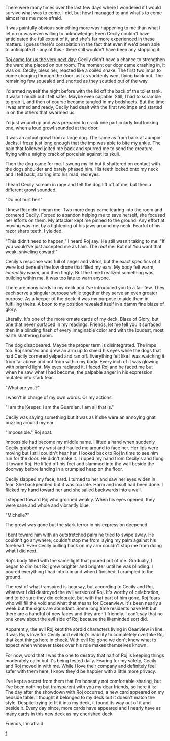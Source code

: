 There were many times over the last few days where I wondered if I would survive what was to come.  I did, but how I managed to and what's to come almost has me more afraid. 

It was painfully obvious something more was happening to me than what I let on or was even willing to acknowledge.  Even Cecily couldn't have anticipated the full extent of it, and she's far more experienced in these matters.  I guess there's consolation in the fact that even if we'd been able to anticipate it - any of this - there still wouldn't have been any stopping it. 

[Roj came for us the very next day.](https://www.reddit.com/r/nosleep/comments/utgt86/confessions_of_a_tarot_card_reader_it_all_went/) Cecily didn't have a chance to strengthen the ward she placed on our room.  The moment our door came crashing in, it was on.  Cecily, bless her, reacted like a coiled snake. The first two imps to come charging through the door just as suddenly went flying back out. The remaining few squealed and snorted as they scuttled out of the way. 

I'd armed myself the night before with the lid off the back of the toilet tank. It wasn't much but I felt safer. Maybe even capable. Still, I had to scramble to grab it, and then of course became tangled in my bedsheets. But the time I was armed and ready, Cecily had dealt with the first two imps and started in on the others that swarmed us. 

I'd just wound up and was prepared to crack one particularly foul looking one, when a loud growl sounded at the door. 

It was an actual growl from a large dog. The same as from back at Jumpin' Jacks. I froze just long enough that the imp was able to bite my ankle. The pain that followed jolted me back and spurred me to send the creature flying with a mighty crack of porcelain against its skull. 

Then the dog came for me. I swung my lid but it shattered on contact with the dogs shoulder and barely phased him. His teeth locked onto my neck and I fell back, staring into his mad, red eyes. 

I heard Cecily scream in rage and felt the dog lift off of me, but then a different growl sounded. 

"Do not hurt her!"

I knew Roj didn't mean me. Two more dogs came tearing into the room and cornered Cecily.  Forced to abandon helping me to save herself, she focused her efforts on them.  My attacker kept me pinned to the ground. Any effort at moving was met by a tightening of his jaws around my neck. Fearful of his razor sharp teeth, I yielded. 

"This didn't need to happen," I heard Roj say. He still wasn't taking to me. "If you would've just accepted me as I am. The *real* me! But no! You want that weak, sniveling coward!"

Cecily's response was full of anger and vitriol, but the exact specifics of it were lost beneath the low drone that filled my ears. My body felt warm, *incredibly warm*, and then tingly. But the time I realized something was building within me, it was too late to warn anyone.

There are many cards in my deck and I've introduced you to a fair few.  They each serve a singular purpose while together they serve an even greater purpose.  As a keeper of the deck, it was my purpose to aide them in fulfilling theirs.  A boon to my position revealed itself in a damm fine blaze of glory.

Literally.  It's one of the more ornate cards of my deck, Blaze of Glory, but one that never surfaced in my readings.  Friends, let me tell you it surfaced then in a blinding flash of every imaginable color and with the loudest, most earth shattering boom.

The dog disappeared.  Maybe the proper term is disintegrated.  The imps too.  Roj shouted and drew an arm up to shield his eyes while the dogs that had Cecily cornered yelped and ran off.  Everything felt like I was watching it from far above and not from within my body.  Every inch of it was glowing with prism'd light.  My eyes radiated it. I faced Roj and he faced me but when he saw what I had become, the palpable anger in his expression mutated into stark fear.

"What are you?"

I wasn't in charge of my own words.  Or my actions.

"I am the Keeper.  I am the Guardian.  I am all that is."

Cecily was saying something but it was as if she were an annoying gnat buzzing around my ear.  

"Impossible."  Roj spat.

Impossible had become my middle name.  I lifted a hand when suddenly Cecily grabbed my wrist and hauled me around to face her.  Her lips were moving but I still couldn't hear her.  I looked back to Roj in time to see him run for the door.  He didn't make it.  I ripped my hand from Cecily's and flung it toward Roj.  He lifted off his feet and slammed into the wall beside the doorway before landing in a crumpled heap on the floor.

Cecily slapped my face, hard.  I turned to her and saw her eyes widen in fear.  She backpeddled but it was too late.  Harm and insult had been done.  I flicked my hand toward her and she sailed backwards into a wall. 

I stepped toward Roj who groaned weakly.  When his eyes opened, they were sane and whole and vibrantly blue.

"Michelle?"

The growl was gone but the stark terror in his expression deepened.

I bent toward him with an outstretched palm he tried to swipe away.  He couldn't go anywhere, couldn't stop me from laying my palm against his forehead.  Even Cecily pulling back on my arm couldn't stop me from doing what I did next.

Roj's body filled with the same light that poured out of me.  Gradually, I began to dim but Roj grew brighter and brighter until he was blinding.  I poured everything I had into him and when I finished, I crumpled to the ground.

The rest of what transpired is hearsay, but according to Cecily and Roj, whatever I did destroyed the evil version of Roj.  It's worthy of celebration, and to be sure they did celebrate, but with that part of him gone, Roj fears who will fill the void and what that means for Oceanview.  It's been nearly a week but the signs are abundant.  Some long time residents have left but there are a handful of new faces and they aren't friendly.  I can't say that no one knew about the evil side of Roj because the likeminded sort did.  

Apparently, the evil Roj kept the sordid characters living in Oeanview in line. It was Roj's love for Cecily and evil Roj's inability to completely overtake Roj that kept things here in check.  With evil Roj gone we don't know what to expect when whoever takes over his role makes themselves known.

For now, word that I was the one to destroy that half of Roj is keeping things moderately calm but it's being tested daily.  Fearing for my safety, Cecily and Roj moved in with me.  While I love their company and definitely feel safer with them here, I know they'd be happier with a little more privacy.

I've kept a secret from them that I'm honestly not comfortable sharing, but I've been nothing but transparent with you my dear friends, so here it is:  The day after the showdown with Roj occurred, a new card appeared on my bedside table.  I thought it belonged to my deck but it doesn't match the style.  Despite trying to fit it into my deck, it found its way out of it and beside it.  Every day since, more cards have appeared and I nearly have as many cards in this new deck as my cherished deck.

Friends, I'm afraid.



[f](https://www.reddit.com/r/forehveree/comments/t16wl6/about_me/)